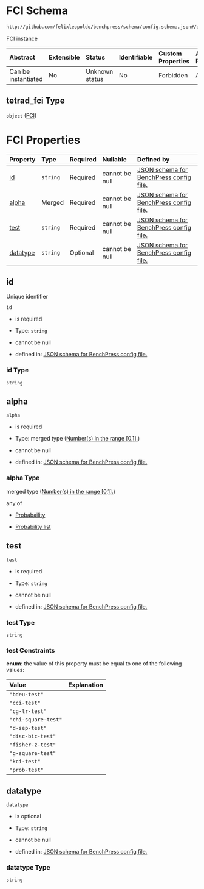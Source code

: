 # FCI Schema

```txt
http://github.com/felixleopoldo/benchpress/schema/config.schema.json#/definitions/tetrad_fci
```

FCI instance

| Abstract            | Extensible | Status         | Identifiable | Custom Properties | Additional Properties | Access Restrictions | Defined In                                                                    |
| :------------------ | :--------- | :------------- | :----------- | :---------------- | :-------------------- | :------------------ | :---------------------------------------------------------------------------- |
| Can be instantiated | No         | Unknown status | No           | Forbidden         | Allowed               | none                | [config.schema.json*](../../../out/config.schema.json "open original schema") |

## tetrad_fci Type

`object` ([FCI](config-definitions-fci.md))

# FCI Properties

| Property              | Type     | Required | Nullable       | Defined by                                                                                                                                                                                                  |
| :-------------------- | :------- | :------- | :------------- | :---------------------------------------------------------------------------------------------------------------------------------------------------------------------------------------------------------- |
| [id](#id)             | `string` | Required | cannot be null | [JSON schema for BenchPress config file.](config-definitions-fci-properties-id.md "http://github.com/felixleopoldo/benchpress/schema/config.schema.json#/definitions/tetrad_fci/properties/id")             |
| [alpha](#alpha)       | Merged   | Required | cannot be null | [JSON schema for BenchPress config file.](config-definitions-numbers-in-the-range-01.md "http://github.com/felixleopoldo/benchpress/schema/config.schema.json#/definitions/tetrad_fci/properties/alpha")    |
| [test](#test)         | `string` | Required | cannot be null | [JSON schema for BenchPress config file.](config-definitions-fci-properties-test.md "http://github.com/felixleopoldo/benchpress/schema/config.schema.json#/definitions/tetrad_fci/properties/test")         |
| [datatype](#datatype) | `string` | Optional | cannot be null | [JSON schema for BenchPress config file.](config-definitions-fci-properties-datatype.md "http://github.com/felixleopoldo/benchpress/schema/config.schema.json#/definitions/tetrad_fci/properties/datatype") |

## id

Unique identifier

`id`

*   is required

*   Type: `string`

*   cannot be null

*   defined in: [JSON schema for BenchPress config file.](config-definitions-fci-properties-id.md "http://github.com/felixleopoldo/benchpress/schema/config.schema.json#/definitions/tetrad_fci/properties/id")

### id Type

`string`

## alpha



`alpha`

*   is required

*   Type: merged type ([Number(s) in the range \[0,1\].](config-definitions-numbers-in-the-range-01.md))

*   cannot be null

*   defined in: [JSON schema for BenchPress config file.](config-definitions-numbers-in-the-range-01.md "http://github.com/felixleopoldo/benchpress/schema/config.schema.json#/definitions/tetrad_fci/properties/alpha")

### alpha Type

merged type ([Number(s) in the range \[0,1\].](config-definitions-numbers-in-the-range-01.md))

any of

*   [Probabaility](config-definitions-probabaility.md "check type definition")

*   [Probability list](config-definitions-numbers-in-the-range-01-anyof-probability-list.md "check type definition")

## test



`test`

*   is required

*   Type: `string`

*   cannot be null

*   defined in: [JSON schema for BenchPress config file.](config-definitions-fci-properties-test.md "http://github.com/felixleopoldo/benchpress/schema/config.schema.json#/definitions/tetrad_fci/properties/test")

### test Type

`string`

### test Constraints

**enum**: the value of this property must be equal to one of the following values:

| Value               | Explanation |
| :------------------ | :---------- |
| `"bdeu-test"`       |             |
| `"cci-test"`        |             |
| `"cg-lr-test"`      |             |
| `"chi-square-test"` |             |
| `"d-sep-test"`      |             |
| `"disc-bic-test"`   |             |
| `"fisher-z-test"`   |             |
| `"g-square-test"`   |             |
| `"kci-test"`        |             |
| `"prob-test"`       |             |

## datatype



`datatype`

*   is optional

*   Type: `string`

*   cannot be null

*   defined in: [JSON schema for BenchPress config file.](config-definitions-fci-properties-datatype.md "http://github.com/felixleopoldo/benchpress/schema/config.schema.json#/definitions/tetrad_fci/properties/datatype")

### datatype Type

`string`
